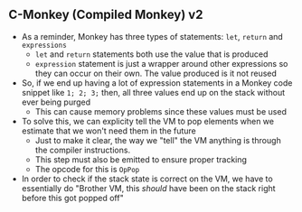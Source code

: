## C-Monkey (Compiled Monkey) v2
- As a reminder, Monkey has three types of statements: `let`, `return` and `expressions`
    - `let` and `return` statements both use the value that is produced
    - `expression` statement is just a wrapper around other expressions so they can occur on their own. The value produced is it not reused
- So, if we end up having a lot of expression statements in a Monkey code snippet like `1; 2; 3;` then, all three values end up on the stack without ever being purged
    - This can cause memory problems since these values must be used
- To solve this, we can explicity tell the VM to pop elements when we estimate that we won't need them in the future
    - Just to make it clear, the way we "tell" the VM anything is through the compiler instructions.
    - This step must also be emitted to ensure proper tracking
    - The opcode for this is `OpPop`
- In order to check if the stack state is correct on the VM, we have to essentially do "Brother VM, this *should* have been on the stack right before this got popped off"